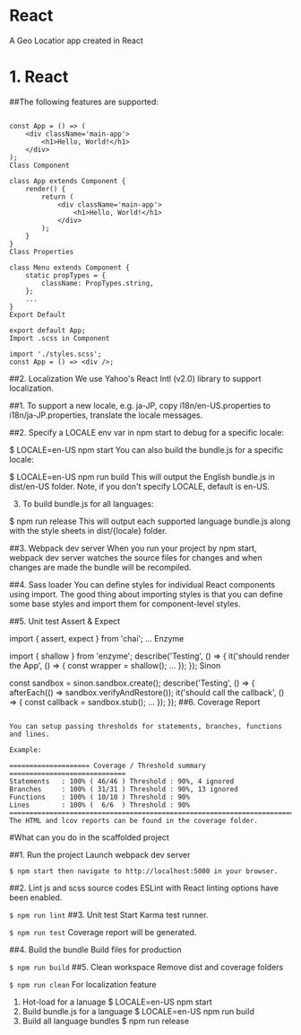 # React
A Geo Locatior app created in React
# 1. React
##The following features are supported:

```Functional Component

const App = () => (
    <div className='main-app'>
        <h1>Hello, World!</h1>
    </div>
);
Class Component

class App extends Component {
    render() {
        return (
            <div className='main-app'>
                <h1>Hello, World!</h1>
            </div>
        );
    }
}
Class Properties

class Menu extends Component {
    static propTypes = {
        className: PropTypes.string,
    };
    ...
}
Export Default

export default App;
Import .scss in Component

import './styles.scss';
const App = () => <div />;
```
##2. Localization
We use Yahoo's React Intl (v2.0) library to support localization.

##1. To support a new locale, e.g. ja-JP, copy i18n/en-US.properties to i18n/ja-JP.properties, translate the locale messages.

##2. Specify a LOCALE env var in npm start to debug for a specific locale:

$ LOCALE=en-US npm start
You can also build the bundle.js for a specific locale:

$ LOCALE=en-US npm run build
This will output the English bundle.js in dist/en-US folder. Note, if you don't specify LOCALE, default is en-US.

3. To build bundle.js for all languages:

$ npm run release
This will output each supported language bundle.js along with the style sheets in dist/{locale} folder.

##3. Webpack dev server
When you run your project by npm start, webpack dev server watches the source files for changes and when changes are made the bundle will be recompiled.

##4. Sass loader
You can define styles for individual React components using import. The good thing about importing styles is that you can define some base styles and import them for component-level styles.

##5. Unit test
Assert & Expect

import { assert, expect } from 'chai';
...
Enzyme

import { shallow } from 'enzyme';
describe('Testing', () => {
    it('should render the App', () => {
        const wrapper = shallow(<App />);
        ...
    });
});
Sinon

const sandbox = sinon.sandbox.create();
describe('Testing', () => {
    afterEach(() => sandbox.verifyAndRestore());
    it('should call the callback', () => {
        const callback = sandbox.stub();
        ...
    });
});
##6. Coverage Report
```Code coverage report is geneated by istanbul. npm run coveralls will submit the coverage report to coveralls.io.

You can setup passing thresholds for statements, branches, functions and lines.

Example:

==================== Coverage / Threshold summary =============================
Statements   : 100% ( 46/46 ) Threshold : 90%, 4 ignored
Branches     : 100% ( 31/31 ) Threshold : 90%, 13 ignored
Functions    : 100% ( 10/10 ) Threshold : 90%
Lines        : 100% (  6/6  ) Threshold : 90%
================================================================================
The HTML and lcov reports can be found in the coverage folder.
```

#What can you do in the scaffolded project

##1. Run the project
Launch webpack dev server

`$ npm start
then navigate to http://localhost:5000 in your browser.`

##2. Lint js and scss source codes
ESLint with React linting options have been enabled.

`$ npm run lint`
##3. Unit test
Start Karma test runner.

`$ npm run test`
Coverage report will be generated.

##4. Build the bundle
Build files for production

`$ npm run build`
##5. Clean workspace
Remove dist and coverage folders

`$ npm run clean`
For localization feature
1. Hot-load for a lanuage
$ LOCALE=en-US npm start
2. Build bundle.js for a language
$ LOCALE=en-US npm run build
3. Build all language bundles
$ npm run release
